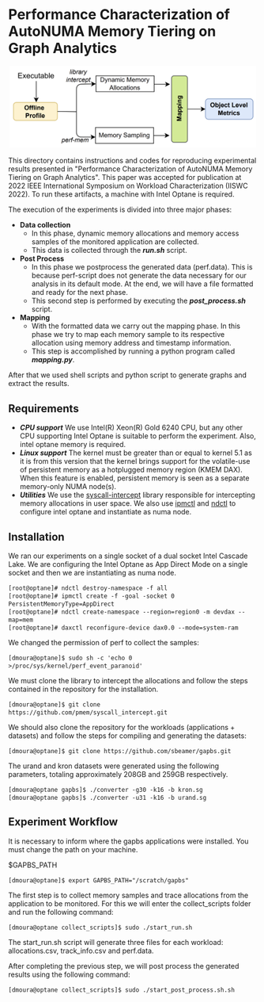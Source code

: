 # Performance Characterization of AutoNUMA Memory Tiering on Graph Analytics #

<p align="center">
<a href="design.pdf" class="image fit"><img src="design.png" width="500" alt=""></a>
</p>

This directory contains instructions and codes for reproducing experimental results presented in "Performance Characterization of AutoNUMA Memory Tiering on Graph Analytics". This paper was accepted for publication at 2022 IEEE International Symposium on Workload Characterization (IISWC 2022). To run these artifacts, a machine with Intel Optane is required.

The execution of the experiments is divided into three major phases:

* **Data collection**
  * In this phase, dynamic memory allocations and memory access samples of the monitored application are collected.
  * This data is collected through the ***run.sh*** script.
* **Post Process**
  * In this phase we postprocess the generated data (perf.data). This is because perf-script does not generate the data necessary for our analysis in its default mode. At the end, we will have a file formatted and ready for the next phase.
  * This second step is performed by executing the ***post_process.sh*** script.
* **Mapping**
  * With the formatted data we carry out the mapping phase. In this phase we try to map each memory sample to its respective allocation using memory address and timestamp information.
  * This step is accomplished by running a python program called ***mapping.py***.
 
After that we used shell scripts and python script to generate graphs and extract the results.

## Requirements

* ***CPU support*** We use Intel(R) Xeon(R) Gold 6240 CPU, but any other CPU supporting Intel Optane is suitable to perform the experiment. Also, intel optane memory is required.
* ***Linux support*** The kernel must be greater than or equal to kernel 5.1 as it is from this version that the kernel brings support for the volatile-use of persistent memory as a hotplugged memory region (KMEM DAX). When this feature is enabled, persistent memory is seen as a separate memory-only NUMA node(s).
* ***Utilities*** We use the [syscall-intercept](https://github.com/pmem/syscall_intercept) library responsible for intercepting memory allocations in user space. We also use [ipmctl](https://github.com/intel/ipmctl/releases) and [ndctl](https://github.com/pmem/ndctl) to configure intel optane and instantiate as numa node.

## Installation

We ran our experiments on a single socket of a dual socket Intel Cascade Lake. We are configuring the Intel Optane as App Direct Mode on a single socket and then we are instantiating as numa node.
```console
[root@optane]# ndctl destroy-namespace -f all
[root@optane]# ipmctl create -f -goal -socket 0 PersistentMemoryType=AppDirect
[root@optane]# ndctl create-namespace --region=region0 -m devdax --map=mem
[root@optane]# daxctl reconfigure-device dax0.0 --mode=system-ram
```

We changed the permission of perf to collect the samples:

```console
[dmoura@optane]$ sudo sh -c 'echo 0 >/proc/sys/kernel/perf_event_paranoid'
```

We must clone the library to intercept the allocations and follow the steps contained in the repository for the installation.
```console
[dmoura@optane]$ git clone https://github.com/pmem/syscall_intercept.git
```

We should also clone the repository for the workloads (applications + datasets) and follow the steps for compiling and generating the datasets:
```console
[dmoura@optane]$ git clone https://github.com/sbeamer/gapbs.git
```

The urand and kron datasets were generated using the following parameters, totaling approximately 208GB and 259GB respectively.
```console
[dmoura@optane gapbs]$ ./converter -g30 -k16 -b kron.sg
[dmoura@optane gapbs]$ ./converter -u31 -k16 -b urand.sg
```

## Experiment Workflow

It is necessary to inform where the gapbs applications were installed. You must change the path on your machine.

$GAPBS_PATH
```console
[dmoura@optane]$ export GAPBS_PATH="/scratch/gapbs"
```

The first step is to collect memory samples and trace allocations from the application to be monitored. For this we will enter the collect_scripts folder and run the following command:

```console
[dmoura@optane collect_scripts]$ sudo ./start_run.sh
```

The start_run.sh script will generate three files for each workload: allocations.csv, track_info.csv and perf.data.

After completing the previous step, we will post process the generated results using the following command:
```console
[dmoura@optane collect_scripts]$ sudo ./start_post_process.sh.sh
```
